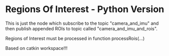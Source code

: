 # Regions Of Interest - Python Version

This is just the node which subscribe to the topic "camera_and_imu" and then publish appended ROIs to topic called "camera_and_imu_and_rois".

Regions of Interest must be processed in function processRois(...)

Based on catkin workspace!!!
